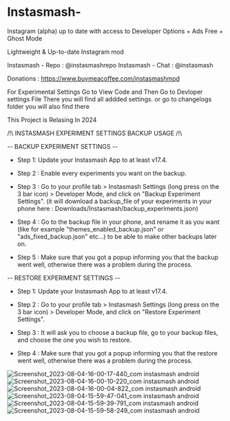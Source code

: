 # Instasmash-

Instagram (alpha) up to date with access to Developer Options + Ads Free + Ghost Mode

Lightweight & Up-to-date Instagram mod

Instasmash - Repo : @instasmashrepo
Instasmash - Chat : @instasmash

Donations : https://www.buymeacoffee.com/instasmashmod




For Experimental Settings Go to View Code and Then  Go to Devloper settings File There you will find all addded settings.
or go to changelogs folder you will also find there 


This Project is Relasing In 2024


/!\ INSTASMASH EXPERIMENT SETTINGS BACKUP USAGE /!\

-- BACKUP EXPERIMENT SETTINGS --
- Step 1: 
Update your Instasmash App to at least v17.4.

- Step 2 :
Enable every experiments you want on the backup.

- Step 3 : 
Go to your profile tab > Instasmash Settings (long press on the 3 bar icon) > Developer Mode, and click on "Backup Experiment Settings".
(it will download a backup_file of your experiments in your phone here : Downloads/Instasmash/backup_experiments.json)

- Step 4 : 
Go to the backup file in your phone, and rename it as you want (like for example "themes_enabled_backup.json" or "ads_fixed_backup.json" etc...) to be able to make other backups later on.

- Step 5 :
Make sure that you got a popup informing you that the backup went well, otherwise there was a problem during the process.



-- RESTORE EXPERIMENT SETTINGS --
- Step 1: 
Update your Instasmash App to at least v17.4.

- Step 2 :
Go to your profile tab > Instasmash Settings (long press on the 3 bar icon) > Developer Mode, and click on "Restore Experiment Settings".

- Step 3 :
It will ask you to choose a backup file, go to your backup files, and choose the one you wish to restore.

- Step 4 :
Make sure that you got a popup informing you that the restore went well, otherwise there was a problem during the process.



![Screenshot_2023-08-04-16-00-17-440_com instasmash android](https://github.com/salmanmemon7/Instasmash/assets/131781556/ee76dbbd-1301-456e-a66b-75bdb452e132)
![Screenshot_2023-08-04-16-00-10-220_com instasmash android](https://github.com/salmanmemon7/Instasmash/assets/131781556/6470d637-814a-4e3a-8e42-a9b20f26d016)
![Screenshot_2023-08-04-16-00-04-822_com instasmash android](https://github.com/salmanmemon7/Instasmash/assets/131781556/4578ab0c-ef40-4444-bdec-56812906fb21)
![Screenshot_2023-08-04-15-59-47-041_com instasmash android](https://github.com/salmanmemon7/Instasmash/assets/131781556/aa95a568-9832-4d90-aea2-712649317741)
![Screenshot_2023-08-04-15-59-39-791_com instasmash android](https://github.com/salmanmemon7/Instasmash/assets/131781556/8b44e204-a6ab-42f4-9d3c-790cc9b8b28c)
![Screenshot_2023-08-04-15-59-58-249_com instasmash android](https://github.com/salmanmemon7/Instasmash/assets/131781556/b0905df6-478c-40bc-986e-a1de7b8638c4)
